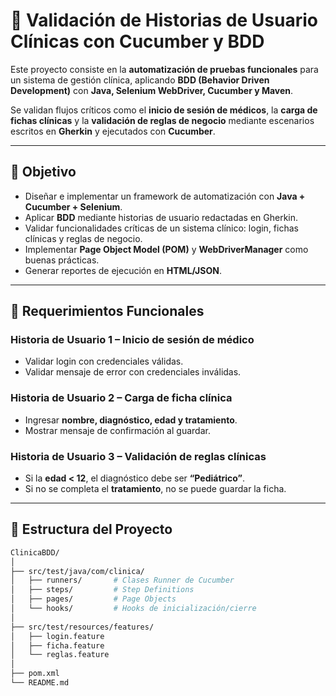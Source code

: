 # 🏥 Validación de Historias de Usuario Clínicas con Cucumber y BDD

Este proyecto consiste en la **automatización de pruebas funcionales** para un sistema de gestión clínica, aplicando **BDD (Behavior Driven Development)** con **Java, Selenium WebDriver, Cucumber y Maven**.  

Se validan flujos críticos como el **inicio de sesión de médicos**, la **carga de fichas clínicas** y la **validación de reglas de negocio** mediante escenarios escritos en **Gherkin** y ejecutados con **Cucumber**.  

---

## 🎯 Objetivo

- Diseñar e implementar un framework de automatización con **Java + Cucumber + Selenium**.  
- Aplicar **BDD** mediante historias de usuario redactadas en Gherkin.  
- Validar funcionalidades críticas de un sistema clínico: login, fichas clínicas y reglas de negocio.  
- Implementar **Page Object Model (POM)** y **WebDriverManager** como buenas prácticas.  
- Generar reportes de ejecución en **HTML/JSON**.  

---

## 🚀 Requerimientos Funcionales

### Historia de Usuario 1 – Inicio de sesión de médico
- Validar login con credenciales válidas.  
- Validar mensaje de error con credenciales inválidas.  

### Historia de Usuario 2 – Carga de ficha clínica
- Ingresar **nombre, diagnóstico, edad y tratamiento**.  
- Mostrar mensaje de confirmación al guardar.  

### Historia de Usuario 3 – Validación de reglas clínicas
- Si la **edad < 12**, el diagnóstico debe ser **“Pediátrico”**.  
- Si no se completa el **tratamiento**, no se puede guardar la ficha.  

---

## 📂 Estructura del Proyecto

```bash
ClinicaBDD/
│
├── src/test/java/com/clinica/
│   ├── runners/       # Clases Runner de Cucumber
│   ├── steps/         # Step Definitions
│   ├── pages/         # Page Objects
│   └── hooks/         # Hooks de inicialización/cierre
│
├── src/test/resources/features/
│   ├── login.feature
│   ├── ficha.feature
│   └── reglas.feature
│
├── pom.xml
└── README.md
